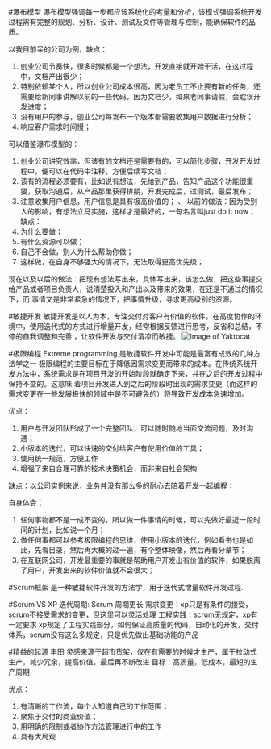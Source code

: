 #瀑布模型
瀑布模型强调每一步都应该系统化的考量和分析，该模式强调系统开发过程需有完整的规划、分析、设计、测试及文件等管理与控制，能确保软件的品质。

以我目前呆的公司为例，缺点：
1. 创业公司节奏快，很多时候都是一个想法，开发直接就开始干活，在这过程中，文档产出很少；
2. 特别依赖某个人，所以创业公司成本很高，因为老员工不止要有新的任务，还需要给新同事讲解以前的一些代码，因为文档少，如果老同事请假，会耽误开发进度；
3. 没有用户的参与，创业公司每发布一个版本都需要收集用户数据进行分析；
4. 响应客户需求时间慢；

可以借鉴瀑布模型的：
1. 创业公司讲究效率，但该有的文档还是需要有的，可以简化步骤，开发开发过程中，便可以在代码中注释，方便后续写文档；
2. 该有的流程必须要有，比如说有想法，先给到产品，告知产品这个功能很重要，获取沟通后，从产品那里获得排期，开发完成后，过测试，最后发布；
3. 注意收集用户信息，用户信息是具有极高价值的；
、
以前的做法：因为受别人的影响，有想法立马实施，这样才是最好的，一句名言叫just do it now；
缺点：
1. 为什么要做；
2. 有什么资源可以做；
3. 自己不会做，别人为什么帮助你做；
4. 这样做，在自身不够强大的情况下，无法取得更高优先级；

现在以及以后的做法：把现有想法写出来，具体写出来，该怎么做，把这些事提交给产品或者项目负责人，说清楚投入和产出以及带来的效果，在还是不通过的情况下，而
事情又是非常紧急的情况下，把事情升级，寻求更高级别的资源。

#敏捷开发
敏捷开发是以人为本，专注交付对客户有价值的软件，在高度协作的环境中，使用迭代式的方式进行增量开发，经常根据反馈进行思考，反省和总结，不停的自我调整和完善
，让软件开发与交付清凉而敏捷。
![Image of Yaktocat](https://github.com/yangyang510/py/blob/master/Image/xp.png)

#极限编程 Extreme programming 是敏捷软件开发中可能是最富有成效的几种方法学之一
极限编程的主要目标在于降低因需求变更而带来的成本。在传统系统开发方法中，系统需求是在项目开发的开始阶段就确定下来，并在之后的开发过程中保持不变的。这意味
着项目开发进入到之后的阶段时出现的需求变更（而这样的需求变更在一些发展极快的领域中是不可避免的）将导致开发成本急速增加。

优点：
1. 用户与开发团队形成了一个完整团队，可以随时随地当面交流问题，及时沟通；
2. 小版本的迭代，可以快速的交付给客户有使用价值的工具；
3. 使用统一规范，方便工作
4. 增强了来自合理可靠的技术决策机会，而非来自社会架构

缺点：以公司实例来说，业务并没有那么多的耐心去陪着开发一起编程；

自身体会：
1. 任何事物都不是一成不变的，所以做一件事情的时候，可以先做好最近一段时间的计划，比如说一个月；
2. 做任何事都可以参考极限编程的思维，使用小版本的迭代，例如看书也是如此，先看目录，然后再大概的过一遍，有个整体映像，然后再看分章节；
3. 在互联网公司，开发最重要的事就是帮助用户开发出有价值的软件，如果脱离了用户，开发出来的软件价值就不会很大；

#Scrum框架
是一种敏捷软件开发的方法学，用于迭代式增量软件开发过程.

#Scrum VS XP
迭代周期: Scrum 周期更长
需求变更：xp只是有条件的接受，scrum不接受需求的变更，但这里可以灵活处理
工程实践：scrum无规定，xp有一定要求
xp规定了工程实践部分，如何保证高质量的代码，自动化的开发，交付体系，scrum没有这么多规定，只是优先做出基础功能的产品

#精益的起源 丰田
灵感来源于超市货架，仅在有需要的时候才生产，属于拉动式生产，减少冗余，提高价值，最后再不断改进
目标：高质量，低成本，最短的生产周期

优点：
1. 有清晰的工作流，每个人知道自己的工作范围；
2. 聚焦于交付的商业价值；
3. 用明确的限制或者协作方法管理进行中的工作
4. 具有大局观




